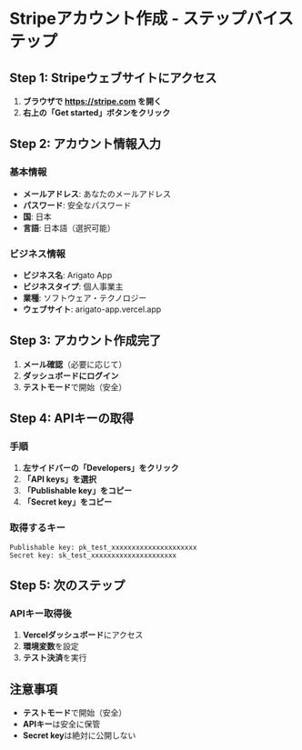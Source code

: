 # Stripeアカウント作成 - ステップバイステップ

## Step 1: Stripeウェブサイトにアクセス

1. **ブラウザで https://stripe.com を開く**
2. **右上の「Get started」ボタンをクリック**

## Step 2: アカウント情報入力

### 基本情報
- **メールアドレス**: あなたのメールアドレス
- **パスワード**: 安全なパスワード
- **国**: 日本
- **言語**: 日本語（選択可能）

### ビジネス情報
- **ビジネス名**: Arigato App
- **ビジネスタイプ**: 個人事業主
- **業種**: ソフトウェア・テクノロジー
- **ウェブサイト**: arigato-app.vercel.app

## Step 3: アカウント作成完了

1. **メール確認**（必要に応じて）
2. **ダッシュボードにログイン**
3. **テストモード**で開始（安全）

## Step 4: APIキーの取得

### 手順
1. **左サイドバーの「Developers」をクリック**
2. **「API keys」を選択**
3. **「Publishable key」をコピー**
4. **「Secret key」をコピー**

### 取得するキー
```
Publishable key: pk_test_xxxxxxxxxxxxxxxxxxxxx
Secret key: sk_test_xxxxxxxxxxxxxxxxxxxxx
```

## Step 5: 次のステップ

### APIキー取得後
1. **Vercelダッシュボード**にアクセス
2. **環境変数**を設定
3. **テスト決済**を実行

## 注意事項

- **テストモード**で開始（安全）
- **APIキー**は安全に保管
- **Secret key**は絶対に公開しない 